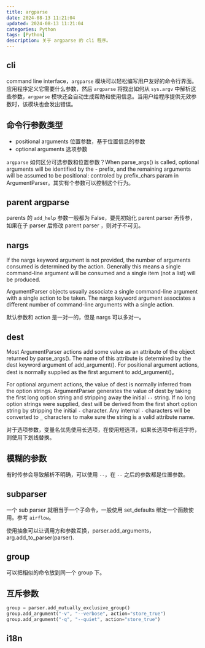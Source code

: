```yaml
---
title: argparse
date: 2024-08-13 11:21:04
updated: 2024-08-13 11:21:04
categories: Python
tags: [Python]
description: 关于 argparse 的 cli 程序。
---
```


## cli
command line interface，`argparse` 模块可以轻松编写用户友好的命令行界面。应用程序定义它需要什么参数，然后 `argparse` 将找出如何从 `sys.argv` 中解析这些参数，`argparse` 模块还会自动生成帮助和使用信息。当用户给程序提供无效参数时，该模块也会发出错误。

## 命令行参数类型
- positional arguments 位置参数，基于位置信息的参数
- optional arguments 选项参数

`argparse` 如何区分可选参数和位置参数？When parse_args() is called, optional arguments will be identified by the - prefix, and the remaining arguments will be assumed to be positional: controled by prefix_chars param in ArgumentParser。其实有个参数可以控制这个行为。

## parent argparse
parents 的 `add_help` 参数一般都为 False，要先初始化 parent parser 再传参，如果在子 parser 后修改 parent parser ，则对子不可见。

## nargs
If the nargs keyword argument is not provided, the number of arguments consumed is determined by the action. Generally this means a single command-line argument will be consumed and a single item (not a list) will be produced.

ArgumentParser objects usually associate a single command-line argument with a single action to be taken. The nargs keyword argument associates a different number of command-line arguments with a single action.

默认参数和 action 是一对一的，但是 nargs 可以多对一。

## dest
Most ArgumentParser actions add some value as an attribute of the object returned by parse_args(). The name of this attribute is determined by the dest keyword argument of add_argument(). For positional argument actions, dest is normally supplied as the first argument to add_argument()。

For optional argument actions, the value of dest is normally inferred from the option strings. ArgumentParser generates the value of dest by taking the first long option string and stripping away the initial `--` string. If no long option strings were supplied, dest will be derived from the first short option string by stripping the initial `-` character. Any internal `-` characters will be converted to `_` characters to make sure the string is a valid attribute name. 

对于选项参数，变量名优先使用长选项，在使用短选项，如果长选项中有连字符，则使用下划线替换。

## 模糊的参数
有时传参会导致解析不明确，可以使用 `--`，在 `--` 之后的参数都是位置参数。

## subparser
一个 sub parser 就相当于一个子命令，一般使用 set_defaults 绑定一个函数使用。参考 `airflow`。

使用抽象可以让调用方和参数互换，parser.add_arguments，arg.add_to_parser(parser).

## group
可以把相似的命令放到同一个 group 下。

## 互斥参数
```python
group = parser.add_mutually_exclusive_group()
group.add_argument("-v", "--verbose", action="store_true")
group.add_argument("-q", "--quiet", action="store_true")
```

## i18n

